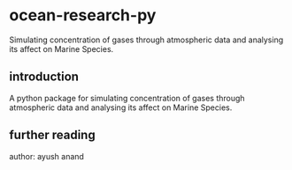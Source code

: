 # ocean-research-py
Simulating concentration of gases through atmospheric data and analysing its affect on Marine Species.

## introduction
A python package for simulating concentration of gases through atmospheric data and analysing its affect on  Marine Species.

## further reading
author: ayush anand